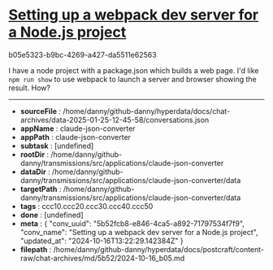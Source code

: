 # [Setting up a webpack dev server for a Node.js project](https://claude.ai/chat/5b52fcb8-e846-4ca5-a892-71797534f7f9)

b05e5323-b9bc-4269-a427-da5511e62563

I have a node project with a package.json which builds a web page. I'd like `npm run show` to  use webpack to launch a server and browser showing the result. How?

---

* **sourceFile** : /home/danny/github-danny/hyperdata/docs/chat-archives/data-2025-01-25-12-45-58/conversations.json
* **appName** : claude-json-converter
* **appPath** : claude-json-converter
* **subtask** : [undefined]
* **rootDir** : /home/danny/github-danny/transmissions/src/applications/claude-json-converter
* **dataDir** : /home/danny/github-danny/transmissions/src/applications/claude-json-converter/data
* **targetPath** : /home/danny/github-danny/transmissions/src/applications/claude-json-converter/data
* **tags** : ccc10.ccc20.ccc30.ccc40.ccc50
* **done** : [undefined]
* **meta** : {
  "conv_uuid": "5b52fcb8-e846-4ca5-a892-71797534f7f9",
  "conv_name": "Setting up a webpack dev server for a Node.js project",
  "updated_at": "2024-10-16T13:22:29.142384Z"
}
* **filepath** : /home/danny/github-danny/hyperdata/docs/postcraft/content-raw/chat-archives/md/5b52/2024-10-16_b05.md